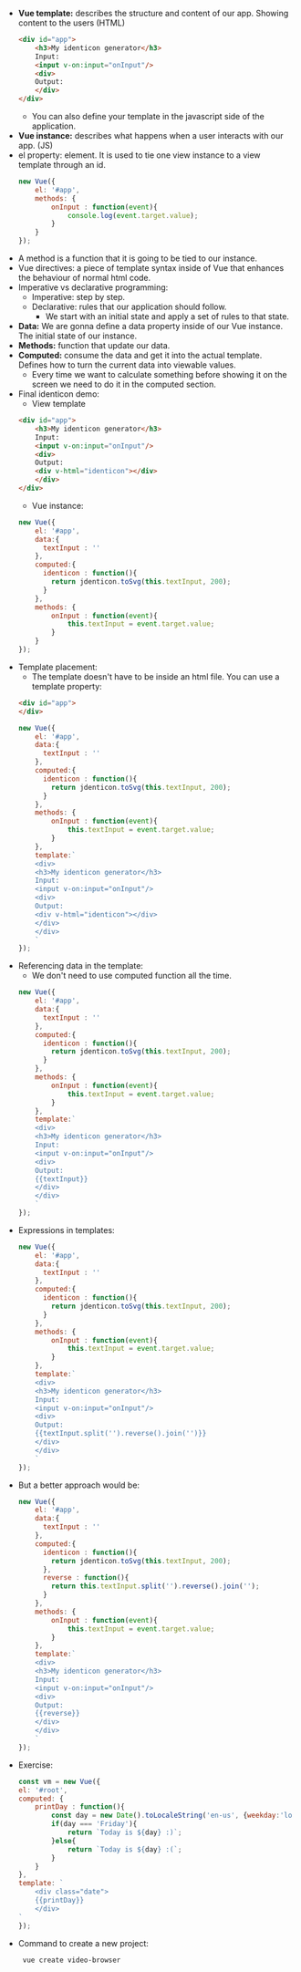 - **Vue template:** describes the structure and content of our app. Showing content to the users (HTML)
    ```html
    <div id="app">
        <h3>My identicon generator</h3>
        Input:
        <input v-on:input="onInput"/>
        <div>
        Output:
        </div>
    </div>
    ```
    - You can also define your template in the javascript side of the application.
- **Vue instance:** describes what happens when a user interacts with our app. (JS)
- el property: element. It is used to tie one view instance to a view template through an id.
    ```js
    new Vue({
        el: '#app',
        methods: {
            onInput : function(event){
                console.log(event.target.value);
            }
        }
    });
    ```
- A method is a function that it is going to be tied to our instance. 
- Vue directives: a piece of template syntax inside of Vue that enhances the behaviour of normal html code.
- Imperative vs declarative programming:
    - Imperative: step by step. 
    - Declarative: rules that our application should follow. 
        - We start with an initial state and apply a set of rules to that state. 
- **Data:** We are gonna define a data property inside of our Vue instance. The initial state of our instance.
- **Methods:** function that update our data.
- **Computed:** consume the data and get it into the actual template. Defines how to turn the current data into viewable values.
    - Every time we want to calculate something before showing it on the screen we need to do it in the computed section. 
- Final identicon demo:
    - View template
    ```html
    <div id="app">
        <h3>My identicon generator</h3>
        Input:
        <input v-on:input="onInput"/>
        <div>
        Output:
        <div v-html="identicon"></div>
        </div>
    </div>
    ```
    - Vue instance:
    ```js
    new Vue({
        el: '#app',
        data:{
          textInput : ''
        },
        computed:{
          identicon : function(){
            return jdenticon.toSvg(this.textInput, 200);
          }
        },
        methods: {
            onInput : function(event){
                this.textInput = event.target.value;
            }
        }
    });
    ```
- Template placement:
    - The template doesn't have to be inside an html file. You can use a template property:
    ```html
    <div id="app">
    </div>
    ```
    ```js
    new Vue({
        el: '#app',
        data:{
          textInput : ''
        },
        computed:{
          identicon : function(){
            return jdenticon.toSvg(this.textInput, 200);
          }
        },
        methods: {
            onInput : function(event){
                this.textInput = event.target.value;
            }
        },
        template:`
        <div>
        <h3>My identicon generator</h3>
        Input:
        <input v-on:input="onInput"/>
        <div>
        Output:
        <div v-html="identicon"></div>
        </div>
        </div>
        `
    });
    ```
- Referencing data in the template:
    - We don't need to use computed function all the time.
    ```js
    new Vue({
        el: '#app',
        data:{
          textInput : ''
        },
        computed:{
          identicon : function(){
            return jdenticon.toSvg(this.textInput, 200);
          }
        },
        methods: {
            onInput : function(event){
                this.textInput = event.target.value;
            }
        },
        template:`
        <div>
        <h3>My identicon generator</h3>
        Input:
        <input v-on:input="onInput"/>
        <div>
        Output:
        {{textInput}}
        </div>
        </div>
        `
    });
    ```
- Expressions in templates:
    ```js
    new Vue({
        el: '#app',
        data:{
          textInput : ''
        },
        computed:{
          identicon : function(){
            return jdenticon.toSvg(this.textInput, 200);
          }
        },
        methods: {
            onInput : function(event){
                this.textInput = event.target.value;
            }
        },
        template:`
        <div>
        <h3>My identicon generator</h3>
        Input:
        <input v-on:input="onInput"/>
        <div>
        Output:
        {{textInput.split('').reverse().join('')}}
        </div>
        </div>
        `
    });
    ```
- But a better approach would be:
    ```js
    new Vue({
        el: '#app',
        data:{
          textInput : ''
        },
        computed:{
          identicon : function(){
            return jdenticon.toSvg(this.textInput, 200);
          },
          reverse : function(){
            return this.textInput.split('').reverse().join('');
          }
        },
        methods: {
            onInput : function(event){
                this.textInput = event.target.value;
            }
        },
        template:`
        <div>
        <h3>My identicon generator</h3>
        Input:
        <input v-on:input="onInput"/>
        <div>
        Output:
        {{reverse}}
        </div>
        </div>
        `
    });
    ```
- Exercise:
    ```js
    const vm = new Vue({
    el: '#root',
    computed: {
        printDay : function(){
            const day = new Date().toLocaleString('en-us', {weekday:'long'});
            if(day === 'Friday'){
                return `Today is ${day} :)`;
            }else{
                return `Today is ${day} :(`;
            }
        }
    },
    template: `
        <div class="date">
        {{printDay}}
        </div>
    `
    });
    ```
- Command to create a new project:
    ```batch
     vue create video-browser
    ```